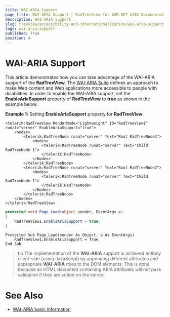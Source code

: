 ```yaml
---
title: WAI-ARIA Support
page_title: WAI-ARIA Support | RadTreeView for ASP.NET AJAX Documentation
description: WAI-ARIA Support
slug: treeview/accessibility-and-internationalization/wai-aria-support
tags: wai-aria,support
published: True
position: 4
---
```


# WAI-ARIA Support


This article demonstrates how you can take advantage of the WAI-ARIA support of the **RadTreeView**. The [WAI-ARIA Suite](http://www.w3.org/WAI/intro/aria) defines an approach to make Web content and Web applications more accessible to people with disabilities. In order to enable the WAI-ARIA support, set the **EnableAriaSupport** property of **RadTreeView** to **true** as shown in the example below.

**Example 1:** Setting **EnableAriaSupport** property for **RadTreeView**. 



````ASPNET
<telerik:RadTreeView RenderMode="Lightweight" ID="RadTreeView1" runat="server" EnableAriaSupport="true">
    <nodes>
        <telerik:RadTreeNode runat="server" Text="Root RadTreeNode1">
            <Nodes>
                <telerik:RadTreeNode runat="server" Text="Child RadTreeNode 1">
                </telerik:RadTreeNode>
            </Nodes>
        </telerik:RadTreeNode>
        <telerik:RadTreeNode runat="server" Text="Root RadTreeNode2">
            <Nodes>
                <telerik:RadTreeNode runat="server" Text="Child RadTreeNode 1">
                </telerik:RadTreeNode>
            </Nodes>
        </telerik:RadTreeNode>
    </nodes>
</telerik:RadTreeView>
````
````C#
protected void Page_Load(object sender, EventArgs e)
{
    RadTreeView1.EnableAriaSupport = true;
}
````
````VB
Protected Sub Page_Load(sender As Object, e As EventArgs)
	RadTreeView1.EnableAriaSupport = True
End Sub
````


>tip The implementation of the **WAI-ARIA** support is achieved entirely client-side (using JavaScript) by appending different attributes and appropriate **WAI-ARIA** roles to the DOM elements. This is done because an HTML document containing ARIA attributes will not pass validation if they are added on the server.
>


# See Also

 * [WAI-ARIA basic information](http://www.w3.org/WAI/intro/aria)
